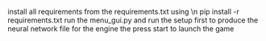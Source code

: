 install all requirements from the requirements.txt using \n
pip install -r requirements.txt
run the menu_gui.py and run the setup first to produce the neural network file for the engine
the press start to launch the game

